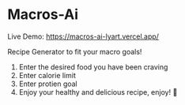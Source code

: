 # Macros-Ai
Live Demo: https://macros-ai-lyart.vercel.app/

Recipe Generator to fit your macro goals! 

1. Enter the desired food you have been craving
2. Enter calorie limit
3. Enter protien goal
4. Enjoy your healthy and delicious recipe, enjoy! 🍕
